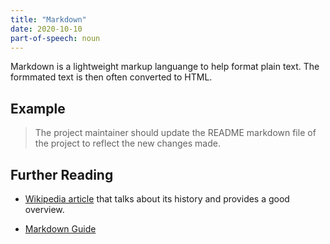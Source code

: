 ```yaml
---
title: "Markdown"
date: 2020-10-10
part-of-speech: noun
---
```


Markdown is a lightweight markup languange to help format plain text. The formmated text is then often converted to HTML.

## Example

> The project maintainer should update the README markdown file of the project to reflect the new changes made.

## Further Reading

- [Wikipedia article](https://en.wikipedia.org/wiki/Markdown/) that talks about its history and provides a good overview.

- [Markdown Guide](https://www.markdownguide.org/)
